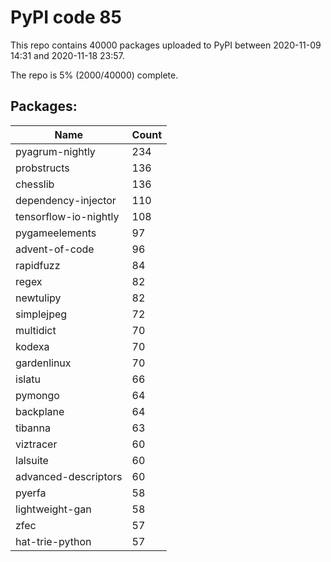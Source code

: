 # PyPI code 85

This repo contains 40000 packages uploaded to PyPI between 
2020-11-09 14:31 and 2020-11-18 23:57.

The repo is 5% (2000/40000) complete.

## Packages:

| Name  | Count |
| ----- | ----- |
| pyagrum-nightly | 234 |
| probstructs | 136 |
| chesslib | 136 |
| dependency-injector | 110 |
| tensorflow-io-nightly | 108 |
| pygameelements | 97 |
| advent-of-code | 96 |
| rapidfuzz | 84 |
| regex | 82 |
| newtulipy | 82 |
| simplejpeg | 72 |
| multidict | 70 |
| kodexa | 70 |
| gardenlinux | 70 |
| islatu | 66 |
| pymongo | 64 |
| backplane | 64 |
| tibanna | 63 |
| viztracer | 60 |
| lalsuite | 60 |
| advanced-descriptors | 60 |
| pyerfa | 58 |
| lightweight-gan | 58 |
| zfec | 57 |
| hat-trie-python | 57 |


